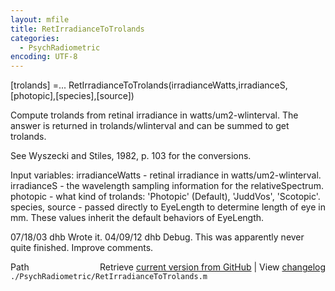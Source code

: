 ```yaml
---
layout: mfile
title: RetIrradianceToTrolands
categories:
  - PsychRadiometric
encoding: UTF-8
---
```


[trolands] =...
    RetIrradianceToTrolands(irradianceWatts,irradianceS,[photopic],[species],[source])

Compute trolands from retinal irradiance in watts/um2-wlinterval.  The answer is
returned in trolands/wlinterval and can be summed to get trolands.

See Wyszecki and Stiles, 1982, p. 103 for the conversions.

Input variables: irradianceWatts - retinal irradiance in watts/um2-wlinterval.
                 irradianceS - the wavelength sampling information for the relativeSpectrum.
                 photopic - what kind of trolands: 'Photopic' (Default), 'JuddVos', 'Scotopic'.
                 species, source - passed directly to EyeLength to determine length of eye in mm.
                    These values inherit the default behaviors of EyeLength.

07/18/03  dhb  Wrote it.
04/09/12  dhb  Debug.  This was apparently never quite finished.
               Improve comments.


<div class="code_header" style="text-align:right;">
  <span style="float:left;">Path&nbsp;&nbsp;</span> <span class="counter">Retrieve <a href=
  "https://raw.github.com/Psychtoolbox-3/Psychtoolbox-3/beta/./PsychRadiometric/RetIrradianceToTrolands.m">current version from GitHub</a> | View <a href=
  "https://github.com/Psychtoolbox-3/Psychtoolbox-3/commits/beta/./PsychRadiometric/RetIrradianceToTrolands.m">changelog</a></span>
</div>
<div class="code">
  <code>./PsychRadiometric/RetIrradianceToTrolands.m</code>
</div>

